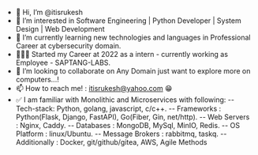 - 👋 Hi, I’m @itisrukesh
- 👀 I’m interested in Software Engineering | Python Developer | System Design | Web Development 
- 🌱 I’m currently learning new technologies and languages in Professional Career at cybersecurity domain.
- 👨🏼‍💼 Started my Career at 2022 as a intern - currently working as Employee - SAPTANG-LABS.
- 💞️ I’m looking to collaborate on Any Domain just want to explore more on computers...!
- 📫 How to reach me! : itisrukesh@yahoo.com 😁
- ✅ I am familiar with Monolithic and Microservices with following:
        -- Tech-stack: Python, golang, javascript, c/c++.
        -- Frameworks : Python(Flask, Django, FastAPI), Go(Fiber, Gin, net/http).
        -- Web Servers : Nginx, Caddy.
        -- Databases : MongoDB, MySql, MinIO, Redis.
        -- OS Platform : linux/Ubuntu.
        -- Message Brokers : rabbitmq, taskq.
        -- Additionally : Docker, git/github/gitea, AWS, Agile Methods

<!---
itisrukesh/itisrukesh is a ✨ special ✨ repository because its `README.md` (this file) appears on your GitHub profile.
You can click the Preview link to take a look at your changes.
--->
